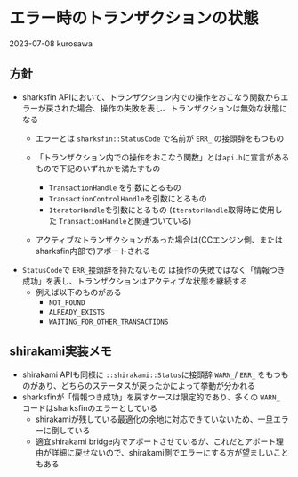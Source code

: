 # エラー時のトランザクションの状態

2023-07-08 kurosawa

## 方針

- sharksfin APIにおいて、トランザクション内での操作をおこなう関数からエラーが戻された場合、操作の失敗を表し、トランザクションは無効な状態になる
  - エラーとは `sharksfin::StatusCode` で名前が `ERR_` の接頭辞をもつもの
  - 「トランザクション内での操作をおこなう関数」とは`api.h`に宣言があるもので下記のいずれかを満たすもの
    - `TransactionHandle` を引数にとるもの
    - `TransactionControlHandle`を引数にとるもの
    - `IteratorHandle`を引数にとるもの (`IteratorHandle`取得時に使用した `TransactionHandle`と関連づいている)

  - アクティブなトランザクションがあった場合は(CCエンジン側、またはsharksfin内部で)アボートされる
- `StatusCode`で `ERR_`接頭辞を持たないもの は操作の失敗ではなく「情報つき成功」を表し、トランザクションはアクティブな状態を継続する
  - 例えば以下のものがある
    - `NOT_FOUND`
    - `ALREADY_EXISTS`
    - `WAITING_FOR_OTHER_TRANSACTIONS`

## shirakami実装メモ

- shirakami APIも同様に `::shirakami::Status`に接頭辞 `WARN_`/ `ERR_` をもつものがあり、どちらのステータスが戻ったかによって挙動が分かれる
- sharksfinが「情報つき成功」を戻すケースは限定的であり、多くの `WARN_` コードはsharksfinのエラーとしている
  - shirakamiが残している最適化の余地に対応できていないため、一旦エラーに倒している
  - 適宜shirakami bridge内でアボートさせているが、これだとアボート理由が詳細に戻せないので、shirakami側でエラーにする方が望ましいこともある

